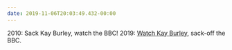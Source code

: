 ```yaml
---
date: 2019-11-06T20:03:49.432-00:00
---
```

2010: Sack Kay Burley, watch the BBC!
2019: [Watch Kay Burley](https://twitter.com/sturdyAlex/status/1192015686551388165), sack-off the BBC.
